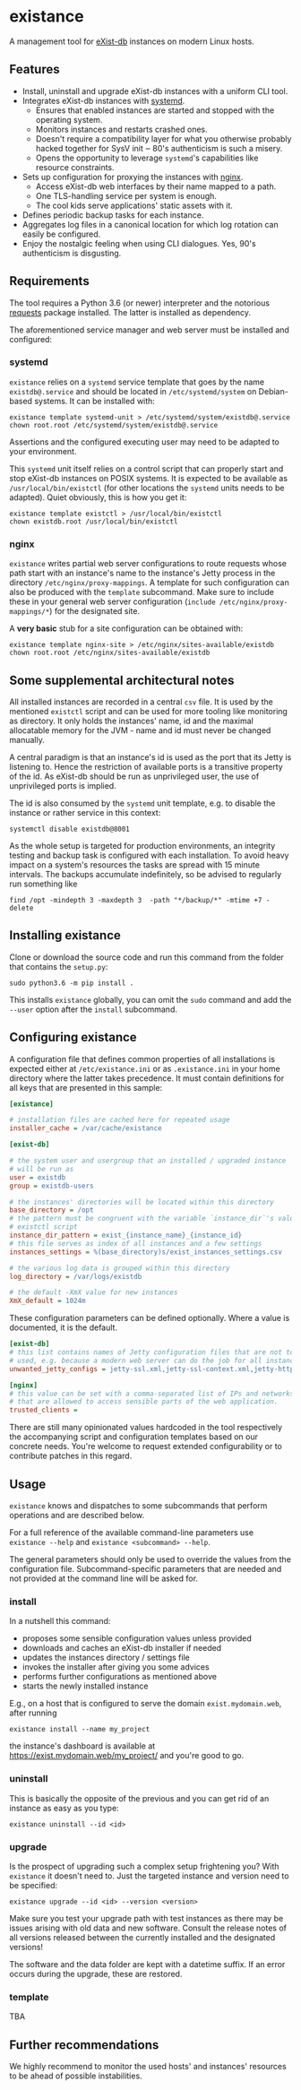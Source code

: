 # existance

A management tool for [eXist-db] instances on modern Linux hosts.


## Features

* Install, uninstall and upgrade eXist-db instances with a uniform CLI tool.
* Integrates eXist-db instances with [systemd].
  - Ensures that enabled instances are started and stopped with the operating
    system.
  - Monitors instances and restarts crashed ones.
  - Doesn't require a compatibility layer for what you otherwise probably
    hacked together for SysV init ‒ 80's authenticism is such a misery.
  - Opens the opportunity to leverage `systemd`'s capabilities like resource
    constraints.
* Sets up configuration for proxying the instances with [nginx].
  - Access eXist-db web interfaces by their name mapped to a path.
  - One TLS-handling service per system is enough.
  - The cool kids serve applications' static assets with it.
* Defines periodic backup tasks for each instance.
* Aggregates log files in a canonical location for which log rotation can
  easily be configured.
* Enjoy the nostalgic feeling when using CLI dialogues.
  Yes, 90's authenticism is disgusting.


## Requirements

The tool requires a Python 3.6 (or newer) interpreter and the notorious
[requests] package installed. The latter is installed as dependency.

The aforementioned service manager and web server must be installed and
configured:

### systemd

`existance` relies on a `systemd` service template that goes by the name
`existdb@.service` and should be located in `/etc/systemd/system` on
Debian-based systems. It can be installed with:

    existance template systemd-unit > /etc/systemd/system/existdb@.service
    chown root.root /etc/systemd/system/existdb@.service

Assertions and the configured executing user may need to be adapted to your
environment.

This `systemd` unit itself relies on a control script that can properly start
and stop eXist-db instances on POSIX systems. It is expected to be available
as `/usr/local/bin/existctl` (for other locations the `systemd` units needs to
be adapted). Quiet obviously, this is how you get it:

    existance template existctl > /usr/local/bin/existctl
    chown existdb.root /usr/local/bin/existctl


### nginx

`existance` writes partial web server configurations to route requests whose
path start with an instance's name to the instance's Jetty process in the
directory `/etc/nginx/proxy-mappings`.
A template for such configuration can also be produced with the `template`
subcommand.
Make sure to include these in your general web server configuration
(`include /etc/nginx/proxy-mappings/*`) for the designated site. 

A **very basic** stub for a site configuration can be obtained with:

    existance template nginx-site > /etc/nginx/sites-available/existdb
    chown root.root /etc/nginx/sites-available/existdb


## Some supplemental architectural notes

All installed instances are recorded in a central `csv` file. It is used by the
mentioned `existctl` script and can be used for more tooling like monitoring as
directory. It only holds the instances' name, id and the maximal allocatable
memory for the JVM - name and id must never be changed manually.

A central paradigm is that an instance's id is used as the port that its Jetty
is listening to. Hence the restriction of available ports is a transitive
property of the id. As eXist-db should be run as unprivileged user, the use of
unprivileged ports is implied.

The id is also consumed by the `systemd` unit template, e.g. to disable the
instance or rather service in this context:

    systemctl disable existdb@8001

As the whole setup is targeted for production environments, an integrity
testing and backup task is configured with each installation. To avoid heavy
impact on a system's resources the tasks are spread with 15 minute intervals.
The backups accumulate indefinitely, so be advised to regularly run something
like

    find /opt -mindepth 3 -maxdepth 3  -path "*/backup/*" -mtime +7 -delete


## Installing existance

Clone or download the source code and run this command from the folder that
contains the `setup.py`:

    sudo python3.6 -m pip install .

This installs `existance` globally, you can omit the `sudo` command and add the
`--user` option after the `install` subcommand.


## Configuring existance

A configuration file that defines common properties of all installations is
expected either at `/etc/existance.ini` or as `.existance.ini` in your home
directory where the latter takes precedence. It must contain definitions for
all keys that are presented in this sample:


```ini
[existance]

# installation files are cached here for repeated usage
installer_cache = /var/cache/existance

[exist-db]

# the system user and usergroup that an installed / upgraded instance
# will be run as
user = existdb
group = existdb-users

# the instances' directories will be located within this directory
base_directory = /opt
# the pattern must be congruent with the variable `instance_dir`'s value in the
# existctl script
instance_dir_pattern = exist_{instance_name}_{instance_id}
# this file serves as index of all instances and a few settings
instances_settings = %(base_directory)s/exist_instances_settings.csv

# the various log data is grouped within this directory
log_directory = /var/logs/existdb

# the default -XmX value for new instances
XmX_default = 1024m
```

These configuration parameters can be defined optionally. Where a value is
documented, it is the default.

```ini
[exist-db]
# this list contains names of Jetty configuration files that are not to be
# used, e.g. because a modern web server can do the job for all instances
unwanted_jetty_configs = jetty-ssl.xml,jetty-ssl-context.xml,jetty-https.xml

[nginx]
# this value can be set with a comma-separated list of IPs and networks (CIDR)
# that are allowed to access sensible parts of the web application.
trusted_clients = 
```

There are still many opinionated values hardcoded in the tool respectively the
accompanying script and configuration templates based on our concrete needs.
You're welcome to request extended configurability or to contribute patches in
this regard.


## Usage

`existance` knows and dispatches to some subcommands that perform operations
and are described below.

For a full reference of the available command-line parameters use
`existance --help` and `existance <subcommand> --help`.

The general parameters should only be used to override the values from the
configuration file. Subcommand-specific parameters that are needed and not
provided at the command line will be asked for.

### install

In a nutshell this command:

- proposes some sensible configuration values unless provided
- downloads and caches an eXist-db installer if needed
- updates the instances directory / settings file
- invokes the installer after giving you some advices
- performs further configurations as mentioned above
- starts the newly installed instance

E.g., on a host that is configured to serve the domain `exist.mydomain.web`,
after running

    existance install --name my_project

the instance's dashboard is available at https://exist.mydomain.web/my_project/
and you're good to go.

### uninstall

This is basically the opposite of the previous and you can get rid of an
instance as easy as you type:

    existance uninstall --id <id>

### upgrade

Is the prospect of upgrading such a complex setup frightening you? With
`existance` it doesn't need to. Just the targeted instance and version need to
be specified:

    existance upgrade --id <id> --version <version>

Make sure you test your upgrade path with test instances as there may be issues
arising with old data and new software.
Consult the release notes of all versions released between the currently
installed and the designated versions!

The software and the data folder are kept with a datetime suffix. If an error
occurs during the upgrade, these are restored.

### template

TBA


## Further recommendations

We highly recommend to monitor the used hosts' and instances' resources to be
ahead of possible instabilities.



[eXist-db]: https://exist-db.org/
[nginx]: https://nginx.org/
[requests]: http://docs.python-requests.org/
[systemd]: https://www.freedesktop.org/wiki/Software/systemd/
